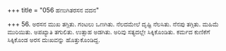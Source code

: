 +++
title = "056 ಹಣುಗಿತರಸನ ವದನ"

+++
56. ಅರಸನ ಮುಖ ತಗ್ಗಿತು. ಗಂಟಲು ಒಣಗಿತು. ನೆಲದಮೇಲೆ ದೃಷ್ಟಿ ನೆಲಸಿತು. ನೆನಪು ತಗ್ಗಿತು. ಮಹಿಮೆ ಮುರಿಯಿತು. ಅಪಖ್ಯಾತಿ ತಗುಲಿತು. ಉತ್ಸಾಹ ಅಡಗಿತು. ಅರಿವು ಸತ್ಯದಲ್ಲೇ ಸಿಕ್ಕಿಕೊಂಡಿತು. ಕರ್ಮದ ಕುಣಿಕೆಗೆ ಸಿಕ್ಕಿಕೊಂಡ ಅರಸ ದುಃಖವನ್ನು ಹೊತ್ತುಕೊಂಡಿದ್ದ.